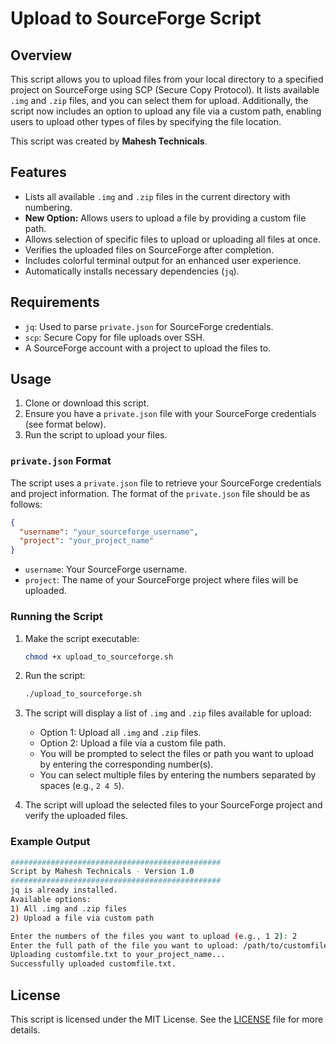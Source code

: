 
# Upload to SourceForge Script

## Overview

This script allows you to upload files from your local directory to a specified project on SourceForge using SCP (Secure Copy Protocol). It lists available `.img` and `.zip` files, and you can select them for upload. Additionally, the script now includes an option to upload any file via a custom path, enabling users to upload other types of files by specifying the file location.

This script was created by **Mahesh Technicals**.

## Features

- Lists all available `.img` and `.zip` files in the current directory with numbering.
- **New Option:** Allows users to upload a file by providing a custom file path.
- Allows selection of specific files to upload or uploading all files at once.
- Verifies the uploaded files on SourceForge after completion.
- Includes colorful terminal output for an enhanced user experience.
- Automatically installs necessary dependencies (`jq`).

## Requirements

- `jq`: Used to parse `private.json` for SourceForge credentials.
- `scp`: Secure Copy for file uploads over SSH.
- A SourceForge account with a project to upload the files to.

## Usage

1. Clone or download this script.
2. Ensure you have a `private.json` file with your SourceForge credentials (see format below).
3. Run the script to upload your files.

### `private.json` Format

The script uses a `private.json` file to retrieve your SourceForge credentials and project information. The format of the `private.json` file should be as follows:

```json
{
  "username": "your_sourceforge_username",
  "project": "your_project_name"
}
```

- `username`: Your SourceForge username.
- `project`: The name of your SourceForge project where files will be uploaded.

### Running the Script

1. Make the script executable:

   ```bash
   chmod +x upload_to_sourceforge.sh
   ```

2. Run the script:

   ```bash
   ./upload_to_sourceforge.sh
   ```

3. The script will display a list of `.img` and `.zip` files available for upload:
   - Option 1: Upload all `.img` and `.zip` files.
   - Option 2: Upload a file via a custom file path.
   - You will be prompted to select the files or path you want to upload by entering the corresponding number(s).
   - You can select multiple files by entering the numbers separated by spaces (e.g., `2 4 5`).

4. The script will upload the selected files to your SourceForge project and verify the uploaded files.

### Example Output

```bash
###############################################
Script by Mahesh Technicals - Version 1.0
###############################################
jq is already installed.
Available options:
1) All .img and .zip files
2) Upload a file via custom path

Enter the numbers of the files you want to upload (e.g., 1 2): 2
Enter the full path of the file you want to upload: /path/to/customfile.txt
Uploading customfile.txt to your_project_name...
Successfully uploaded customfile.txt.
```

## License

This script is licensed under the MIT License. See the [LICENSE](LICENSE) file for more details.

